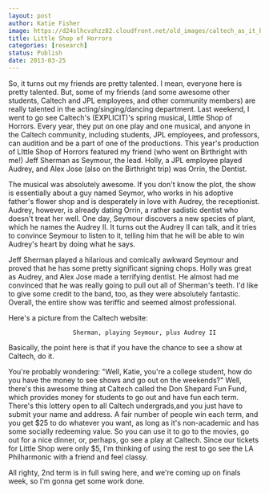 ```yaml
---
layout: post
author: Katie Fisher
image: https://d24slhcvzhzz82.cloudfront.net/old_images/caltech_as_it_happens/6a0105349b8251970b017d422c4923970c.jpg
title: Little Shop of Horrors 
categories: [research]
status: Publish
date: 2013-03-25
---
```



So, it turns out my friends are pretty talented. I mean, everyone 
here is pretty talented. But, some of my friends (and some awesome 
other students, Caltech and JPL employees, and other community members) 
are really talented in the acting/singing/dancing department. Last 
weekend, I went to go see Caltech's (EXPLICIT)'s spring musical, Little 
Shop of Horrors. Every year, they put on one play and one musical, and 
anyone in the Caltech community, including students, JPL employees, and 
professors, can audition and be a part of one of the productions. This 
year's production of LIttle Shop of Horrors featured my friend (who went
 on Birthright with me!) Jeff Sherman as Seymour, the lead. Holly, a JPL 
employee played Audrey, and Alex Jose (also on the Birthright 
trip) was Orrin, the Dentist.

The musical was absolutely 
awesome. If you don't know the plot, the show is essentially about a 
guy named Seymor, who works in his adoptive father's flower shop and is desperately in
 love with Audrey, the receptionist. Audrey, however, is 
already dating Orrin, a rather sadistic dentist who doesn't treat her 
well. One day, Seymour discovers a new species of plant, which he names
 the Audrey II. It turns out the Audrey II can talk, and it tries to 
convince Seymour to listen to it, telling him that he will be able to 
win Audrey's heart by doing what he says. 

 Jeff Sherman 
played a hilarious and comically awkward Seymour and proved that he has 
some pretty significant signing chops. Holly was great as Audrey, 
and Alex Jose made a terrifying dentist. He almost had me convinced 
that he was really going to pull out all of Sherman's teeth. I'd like 
to give some credit to the band, too, as they were absolutely 
fantastic. Overall, the entire show was teriffic and seemed almost 
professional. 

Here's a picture from the Caltech website:

                      Sherman, playing Seymour, plus Audrey II
Basically, the point here is that if you have the chance to see a show at Caltech, do it.

You're
 probably wondering: "Well, Katie, you're a college student, how do you 
have the money to see shows and go out on the weekends?" Well, there's 
this awesome thing at Caltech called the Don Shepard Fun Fund, which 
provides money for students to go out and have fun each term. There's 
this lottery open to all Caltech undergrads,and you just have to submit 
your name and address. A fair number of people win each term, and you 
get $25 to do whatever you want, as long as it's non-academic and has 
some socially redeeming value. So you can use it to go to the movies, 
go out for a nice dinner, or, perhaps, go see a play at Caltech. Since 
our tickets for Little Shop were only $5, I'm thinking of using the rest
 to go see the LA Philharmonic with a friend and feel classy.

All righty, 2nd term is in full swing here, and we're coming up on finals week, so I'm gonna get some work done.

